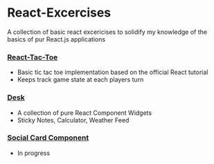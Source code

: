 # React-Excercises 
A collection of basic react excericises to solidify my knowledge of the basics of pur React.js applications

### [React-Tac-Toe](https://github.com/bpowell15/React-Excercises/tree/master/react-tac-toe)
- Basic tic tac toe implementation based on the official React tutorial 
- Keeps track game state at each players turn 
### [Desk](https://github.com/bpowell15/React-Excercises/tree/master/Desk) 
- A collection of pure React Component Widgets 
- Sticky Notes, Calculator, Weather Feed
### [Social Card Component](https://github.com/bpowell15/React-Excercises/tree/master/social-card)
- In progress
